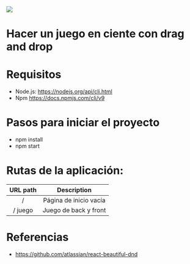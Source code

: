 <img src="https://jorgebenitezlopez.com/github/react.png">

# Hacer un juego en ciente con drag and drop

# Requisitos

- Node.js: https://nodejs.org/api/cli.html
- Npm https://docs.npmjs.com/cli/v9

# Pasos para iniciar el proyecto

- npm install
- npm start

# Rutas de la aplicación:

| URL path                    | Description           | 
| :--------------------------:|:---------------------:|
| /                           |  Página de inicio vacía  | 
| / juego               |  Juego de back y front        |

# Referencias

- https://github.com/atlassian/react-beautiful-dnd
